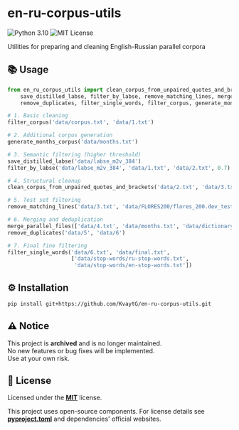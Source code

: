 # en-ru-corpus-utils

![Python 3.10](https://img.shields.io/badge/Python-3.10-blue?logo=python) ![MIT License](https://img.shields.io/badge/License-MIT-green)

Utilities for preparing and cleaning English-Russian parallel corpora

## 📚 Usage
```python
from en_ru_corpus_utils import clean_corpus_from_unpaired_quotes_and_brackets, \
    save_distilled_labse, filter_by_labse, remove_matching_lines, merge_parallel_files, \
    remove_duplicates, filter_single_words, filter_corpus, generate_months_corpus

# 1. Basic cleaning
filter_corpus('data/corpus.txt', 'data/1.txt')

# 2. Additional corpus generation
generate_months_corpus('data/months.txt')

# 3. Semantic filtering (higher threshold)
save_distilled_labse('data/labse_m2v_384')
filter_by_labse('data/labse_m2v_384', 'data/1.txt', 'data/2.txt', 0.7)

# 4. Structural cleanup
clean_corpus_from_unpaired_quotes_and_brackets('data/2.txt', 'data/3.txt')

# 5. Test set filtering
remove_matching_lines('data/3.txt', 'data/FLORES200/flores_200.dev_test.txt', 'data/4.txt')

# 6. Merging and deduplication
merge_parallel_files(['data/4.txt', 'data/months.txt', 'data/dictionary.txt'], 'data/5.txt')
remove_duplicates('data/5', 'data/6')

# 7. Final fine filtering
filter_single_words('data/6.txt', 'data/final.txt',
                    ['data/stop-words/ru-stop-words.txt',
                     'data/stop-words/en-stop-words.txt'])
```

## ⚙️ Installation
```bash
pip install git+https://github.com/KvaytG/en-ru-corpus-utils.git
```

## ⚠️ Notice
This project is **archived** and is no longer maintained.  
No new features or bug fixes will be implemented.  
Use at your own risk.

## 📜 License
Licensed under the **[MIT](LICENSE.txt)** license.

This project uses open-source components. For license details see **[pyproject.toml](pyproject.toml)** and dependencies' official websites.
